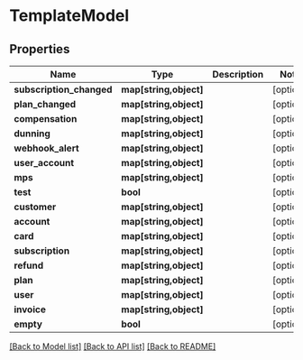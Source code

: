 # TemplateModel

## Properties
Name | Type | Description | Notes
------------ | ------------- | ------------- | -------------
**subscription_changed** | **map[string,object]** |  | [optional] 
**plan_changed** | **map[string,object]** |  | [optional] 
**compensation** | **map[string,object]** |  | [optional] 
**dunning** | **map[string,object]** |  | [optional] 
**webhook_alert** | **map[string,object]** |  | [optional] 
**user_account** | **map[string,object]** |  | [optional] 
**mps** | **map[string,object]** |  | [optional] 
**test** | **bool** |  | [optional] 
**customer** | **map[string,object]** |  | [optional] 
**account** | **map[string,object]** |  | [optional] 
**card** | **map[string,object]** |  | [optional] 
**subscription** | **map[string,object]** |  | [optional] 
**refund** | **map[string,object]** |  | [optional] 
**plan** | **map[string,object]** |  | [optional] 
**user** | **map[string,object]** |  | [optional] 
**invoice** | **map[string,object]** |  | [optional] 
**empty** | **bool** |  | [optional] 

[[Back to Model list]](../../README.md#documentation-for-models) [[Back to API list]](../../README.md#documentation-for-api-endpoints) [[Back to README]](../../README.md)

